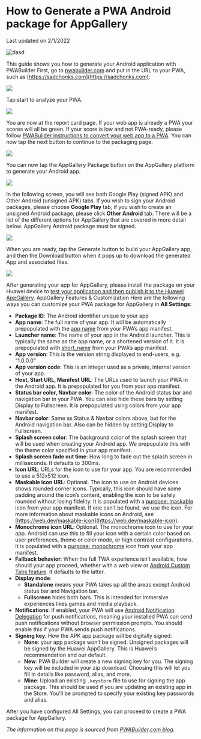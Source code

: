 # How to Generate a PWA Android package for AppGallery

Last updated on 2/1/2022

![dasd](images/bg-vecteezy_landing-page-of-social-media-marketing-communication-in_.jpg)

This guide shows you how to generate your Android application with PWABuilder
First, go to [pwabuilder.com](https://pwabuilder.com) and put in the URL to your PWA, such as [https://sadchonks.com](https://sadchonks.com):

![](images/enter-pwa-website-url.jpg)

Tap start to analyze your PWA.
 
![](images/preflight-check.jpg)
 
You are now at the report card page. If your web app is already a PWA your scores will all be green. If your score is low and not PWA-ready, please follow [PWABuilder instructions to convert your web app to a PWA](https://blog.pwabuilder.com/docs/converting-your-web-app-to-a-progressive-web-app-with-pwabuilder/). You can now tap the next button to continue to the packaging page.
 
![](images/pwa-web-app-scores.png)
 
You can now tap the AppGallery Package button on the AppGallery platform to generate your Android app.

![](images/create-android-store-package.png)

In the following screen, you will see both Google Play (signed APK) and Other Android (unsigned APK) tabs. If you wish to sign your Android packages, please choose **Google Play** tab, if you wish to create an unsigned Android package, please click **Other Android** tab. There will be a list of the different options for AppGallery that are covered in more detail below. AppGallery Android package must be signed.

![](images/keystore-passwords.png)

When you are ready, tap the Generate button to build your AppGallery app, and then the Download button when it pops up to download the generated App and associated files.

![](images/download-android-package.jpg)

After generating your app for AppGallery, please install the package on your Huawei device to [test your application and then publish it to the Huawei AppGallery](testing-and-publishing-your-app-to-huawei-appgallery.md).
AppGallery Features & Customization
Here are the following ways you can customize your PWA package for AppGallery in **All Settings**:

* **Package ID**: The Android identifier unique to your app
* **App name**: The full name of your app. It will be automatically prepopulated with the [app name](https://w3c.github.io/manifest/#name-member) from your PWA’s app manifest.
* **Launcher name**: The name of your app in the Android launcher. This is typically the same as the app name, or a shortened version of it. It is prepopulated with [short_name](https://w3c.github.io/manifest/#short_name-member) from your PWA’s app manifest.
* **App version**: This is the version string displayed to end-users, e.g. “1.0.0.0”
* **App version code**: This is an integer used as a private, internal version of your app.
* **Host, Start URL, Manifest URL**: The URLs used to launch your PWA in the Android app. It is prepopulated for you from your app manifest.
* **Status bar color, Navbar color**: The color of the Android status bar and navigation bar in your PWA. You can also hide these bars by setting Display to Fullscreen. It is prepopulated using colors from your app manifest.
* **Navbar color**: Same as Status & Navbar colors above, but for the Android navigation bar. Also can be hidden by setting Display to Fullscreen.
* **Splash screen color**: The background color of the splash screen that will be used when creating your Android app. We prepopulate this with the theme color specified in your app manifest.
* **Splash screen fade out time**: How long to fade out the splash screen in milliseconds. It defaults to 300ms.
* **Icon URL**: URLs for the icon to use for your app. You are recommended to use a 512x512 icon.
* **Maskable icon URL**: Optional. The icon to use on Android devices shows rounded corner icons. Typically, this icon should have some padding around the icon’s content, enabling the icon to be safely rounded without losing fidelity. It is populated with a [purpose: maskable](https://w3c.github.io/manifest/#purpose-member) icon from your app manifest. If one can’t be found, we use the icon. For more information about maskable icons on Android, see [https://web.dev/maskable-icon](https://web.dev/maskable-icon).
* **Monochrome icon URL**: Optional. The monochrome icon to use for your app. Android can use this to fill your icon with a certain color based on user preferences, theme or color mode, or high contrast configurations. It is populated with a [purpose: monochrome](https://w3c.github.io/manifest/#purpose-member) icon from your app manifest.
* **Fallback behavior**: When the full TWA experience isn’t available, how should your app proceed, whether with a web view or [Android Custom Tabs feature](https://developer.chrome.com/multidevice/android/customtabs). It defaults to the latter.
* **Display mode**:
  - **Standalone** means your PWA takes up all the areas except Android status bar and Navigation bar.
  - **Fullscreen** hides both bars. This is intended for immersive experiences likes games and media playback.
* **Notifications**: If enabled, your PWA will use [Android Notification Delegation](https://github.com/GoogleChromeLabs/svgomg-twa/issues/60) for push notifications, meaning your installed PWA can send push notifications without browser permission prompts. You should enable this if your PWA sends push notifications.
* **Signing key**: How the APK app package will be digitally signed:
  - **None**: your app package won’t be signed. Unsigned packages will be signed by the Huawei AppGallery. This is Huawei’s recommendation and our default.
  - **New**: PWA Builder will create a new signing key for you. The signing key will be included in your zip download. Choosing this will let you fill in details like password, alias, and more.
  - **Mine**: Upload an existing `.keystore` file to use for signing the app package. This should be used if you are updating an existing app in the Store. You’ll be prompted to specify your existing key passwords and alias.

After you have configured All Settings, you can proceed to create a PWA package for AppGallery.









*The information on this page is sourced from [PWABuilder.com blog](https://blog.pwabuilder.com/docs/generating-your-android-package).*

